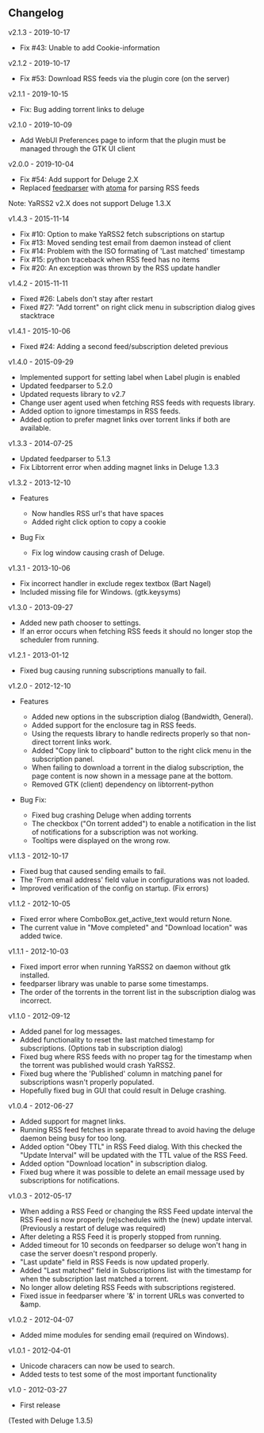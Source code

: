 ## Changelog ##

v2.1.3 - 2019-10-17

* Fix #43: Unable to add Cookie-information

v2.1.2 - 2019-10-17

* Fix #53: Download RSS feeds via the plugin core (on the server)

v2.1.1 - 2019-10-15

* Fix: Bug adding torrent links to deluge

v2.1.0 - 2019-10-09

* Add WebUI Preferences page to inform that the plugin must be managed through the GTK UI client

v2.0.0 - 2019-10-04

* Fix #54: Add support for Deluge 2.X
* Replaced [feedparser](https://github.com/kurtmckee/feedparser) with
  [atoma](https://github.com/NicolasLM/atoma) for parsing RSS feeds

Note: YaRSS2 v2.X does not support Deluge 1.3.X

v1.4.3 - 2015-11-14

* Fix #10: Option to make YaRSS2 fetch subscriptions on startup
* Fix #13: Moved sending test email from daemon instead of client
* Fix #14: Problem with the ISO formating of 'Last matched' timestamp
* Fix #15: python traceback when RSS feed has no items
* Fix #20: An exception was thrown by the RSS update handler

v1.4.2 - 2015-11-11

* Fixed #26: Labels don't stay after restart
* Fixed #27: "Add torrent" on right click menu in subscription dialog gives stacktrace

v1.4.1 - 2015-10-06

* Fixed #24: Adding a second feed/subscription deleted previous

v1.4.0 - 2015-09-29

* Implemented support for setting label when Label plugin is enabled
* Updated feedparser to 5.2.0
* Updated requests library to v2.7
* Change user agent used when fetching RSS feeds with requests library.
* Added option to ignore timestamps in RSS feeds.
* Added option to prefer magnet links over torrent links if both are available.

v1.3.3 - 2014-07-25

* Updated feedparser to 5.1.3
* Fix Libtorrent error when adding magnet links in Deluge 1.3.3

v1.3.2 - 2013-12-10

 + Features
    * Now handles RSS url's that have spaces
    * Added right click option to copy a cookie

 + Bug Fix
     * Fix log window causing crash of Deluge.

v1.3.1 - 2013-10-06

 * Fix incorrect handler in exclude regex textbox (Bart Nagel)
 * Included missing file for Windows. (gtk.keysyms)

v1.3.0 - 2013-09-27

* Added new path chooser to settings.
* If an error occurs when fetching RSS feeds it should no longer stop the
  scheduler from running.

v1.2.1 - 2013-01-12

* Fixed bug causing running subscriptions manually to fail.

v1.2.0 - 2012-12-10

 + Features
    * Added new options in the subscription dialog (Bandwidth, General).
    * Added support for the enclosure tag in RSS feeds.
    * Using the requests library to handle redirects properly so that non-direct
      torrent links work.
    * Added "Copy link to clipboard" button to the right click menu in the
      subscription panel.
    * When failing to download a torrent in the dialog subscription, the page
      content is now shown in a message pane at the bottom.
    * Removed GTK (client) dependency on libtorrent-python


 + Bug Fix:
    * Fixed bug crashing Deluge when adding torrents
    * The checkbox ("On torrent added") to enable a notification in the list of
      notifications
      for a subscription was not working.
    * Tooltips were displayed on the wrong row.

v1.1.3 - 2012-10-17

* Fixed bug that caused sending emails to fail.
* The 'From email address' field value in configurations was not loaded.
* Improved verification of the config on startup. (Fix errors)

v1.1.2 - 2012-10-05

* Fixed error where ComboBox.get_active_text would return None.
* The current value in "Move completed" and "Download location" was added twice.

v1.1.1 - 2012-10-03

* Fixed import error when running YaRSS2 on daemon without gtk installed.
* feedparser library was unable to parse some timestamps.
* The order of the torrents in the torrent list in the subscription dialog was incorrect.

v1.1.0 - 2012-09-12

* Added panel for log messages.
* Added functionality to reset the last matched timestamp for subscriptions. (Options tab in subscription dialog)
* Fixed bug where RSS feeds with no proper tag for the timestamp when the torrent was published would crash YaRSS2.
* Fixed bug where the 'Published' column in matching panel for subscriptions wasn't properly populated.
* Hopefully fixed bug in GUI that could result in Deluge crashing.

v1.0.4 - 2012-06-27

* Added support for magnet links.
* Running RSS feed fetches in separate thread to avoid having the deluge daemon being busy for too long.
* Added option "Obey TTL" in RSS Feed dialog. With this checked the "Update Interval" will be updated with the TTL value of the RSS Feed.
* Added option "Download location" in subscription dialog.
* Fixed bug where it was possible to delete an email message used by subscriptions for notifications.

v1.0.3 - 2012-05-17

* When adding a RSS Feed or changing the RSS Feed update interval the RSS Feed is now properly (re)schedules with the (new) update interval.
  (Previously a restart of deluge was required)
* After deleting a RSS Feed it is properly stopped from running.
* Added timeout for 10 seconds on feedparser so deluge won't hang in case the server doesn't respond properly.
* "Last update" field in RSS Feeds is now updated properly.
* Added "Last matched" field in Subscriptions list with the timestamp for when the subscription last matched a torrent.
* No longer allow deleting RSS Feeds with subscriptions registered.
* Fixed issue in feedparser where '&' in torrent URLs was converted to &amp.

v1.0.2 - 2012-04-07

* Added mime modules for sending email (required on Windows).

v1.0.1 - 2012-04-01

* Unicode characers can now be used to search.
* Added tests to test some of the most important functionality

v1.0 - 2012-03-27

* First release

(Tested with Deluge 1.3.5)
